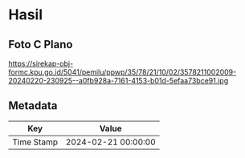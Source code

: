 # Hasil

## Foto C Plano

https://sirekap-obj-formc.kpu.go.id/5041/pemilu/ppwp/35/78/21/10/02/3578211002009-20240220-230925--a0fb928a-7161-4153-b01d-5efaa73bce91.jpg


## Metadata

| Key        | Value               |
| ---------- | ------------------- |
| Time Stamp | 2024-02-21 00:00:00 |



